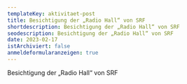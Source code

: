 ```yaml
---
templateKey: aktivitaet-post
title: Besichtigung der „Radio Hall“ von SRF
shortdescription: Besichtigung der „Radio Hall“ von SRF
seodescription: Besichtigung der „Radio Hall“ von SRF
date: 2023-02-17
istArchiviert: false
anmeldeformularanzeigen: true
---
```

Besichtigung der „Radio Hall“ von SRF